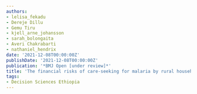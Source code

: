 ```yaml
---
authors:
- lelisa_fekadu
- Dereje Dillu
- Gemu Tiru
- kjell_arne_johansson
- sarah_bolongaita
- Averi Chakrabarti
- nathaniel_hendrix
date: '2021-12-08T00:00:00Z'
publishDate: '2021-12-08T00:00:00Z'
publication: '*BMJ Open [under review]*'
title: 'The financial risks of care-seeking for malaria by rural households in Jimma Zone, Oromia Region, southwest Ethiopia: A cross-sectional study'
tags:
- Decision Sciences Ethiopia
---
```

